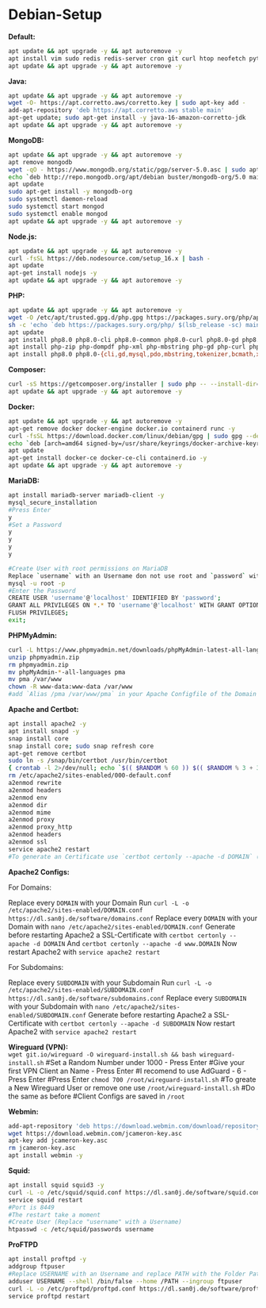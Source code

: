 # Debian-Setup

**Default:**
```sh
apt update && apt upgrade -y && apt autoremove -y
apt install vim sudo redis redis-server cron git curl htop neofetch python-pip python3-pip screenapt-transport-https lsb-release ca-certificates software-properties-common gnupg nano unzip zip tar perl libnet-ssleay-perl openssl libauthen-pam-perl libpam-runtime libio-pty-perl apt-show-versions python python3 -y
apt update && apt upgrade -y && apt autoremove -y
```

**Java:**
```sh
apt update && apt upgrade -y && apt autoremove -y
wget -O- https://apt.corretto.aws/corretto.key | sudo apt-key add - 
add-apt-repository 'deb https://apt.corretto.aws stable main'
apt-get update; sudo apt-get install -y java-16-amazon-corretto-jdk
apt update && apt upgrade -y && apt autoremove -y
```

**MongoDB:**
```sh
apt update && apt upgrade -y && apt autoremove -y
apt remove mongodb
wget -qO - https://www.mongodb.org/static/pgp/server-5.0.asc | sudo apt-key add -
echo `deb http://repo.mongodb.org/apt/debian buster/mongodb-org/5.0 main` | sudo tee /etc/apt/sources.list.d/mongodb-org-5.0.list
apt update
sudo apt-get install -y mongodb-org
sudo systemctl daemon-reload
sudo systemctl start mongod
sudo systemctl enable mongod
apt update && apt upgrade -y && apt autoremove -y
```

**Node.js:**
```sh
apt update && apt upgrade -y && apt autoremove -y
curl -fsSL https://deb.nodesource.com/setup_16.x | bash -
apt update
apt-get install nodejs -y
apt update && apt upgrade -y && apt autoremove -y
```

**PHP:**
```sh
apt update && apt upgrade -y && apt autoremove -y
wget -O /etc/apt/trusted.gpg.d/php.gpg https://packages.sury.org/php/apt.gpg
sh -c 'echo `deb https://packages.sury.org/php/ $(lsb_release -sc) main` > /etc/apt/sources.list.d/php.list'
apt update
apt install php8.0 php8.0-cli php8.0-common php8.0-curl php8.0-gd php8.0-intl php8.0-mbstring php8.0-mysql php8.0-opcache php8.0-readline php8.0-xml php8.0-xsl php8.0-zip php8.0-bz2 libapache2-mod-php8.0 -y
apt install php-zip php-dompdf php-xml php-mbstring php-gd php-curl php-imagick php-intl php-bcmath php-gmp libmagickcore-6.q16-6-extra -y
apt install php8.0 php8.0-{cli,gd,mysql,pdo,mbstring,tokenizer,bcmath,xml,fpm,curl,zip} -y
```
**Composer:**
```sh
curl -sS https://getcomposer.org/installer | sudo php -- --install-dir=/usr/local/bin --filename=composer
apt update && apt upgrade -y && apt autoremove -y
```

**Docker:**
```sh
apt update && apt upgrade -y && apt autoremove -y
apt-get remove docker docker-engine docker.io containerd runc -y
curl -fsSL https://download.docker.com/linux/debian/gpg | sudo gpg --dearmor -o /usr/share/keyrings/docker-archive-keyring.gpg
echo `deb [arch=amd64 signed-by=/usr/share/keyrings/docker-archive-keyring.gpg] https://download.docker.com/linux/debian $(lsb_release -cs) stable` | sudo tee /etc/apt/sources.list.d/docker.list > /dev/null
apt update
apt-get install docker-ce docker-ce-cli containerd.io -y
apt update && apt upgrade -y && apt autoremove -y
```

**MariaDB:**
```sh
apt install mariadb-server mariadb-client -y
mysql_secure_installation
#Press Enter
y
#Set a Password
y
y
y
y

#Create User with root permissions on MariaDB
Replace `username` with an Username don not use root and `password` with a Password
mysql -u root -p
#Enter the Password
CREATE USER 'username'@'localhost' IDENTIFIED BY 'password';
GRANT ALL PRIVILEGES ON *.* TO 'username'@'localhost' WITH GRANT OPTION;
FLUSH PRIVILEGES;
exit;
```

**PHPMyAdmin:**
```sh
curl -L https://www.phpmyadmin.net/downloads/phpMyAdmin-latest-all-languages.zip -o phpmyadmin.zip
unzip phpmyadmin.zip
rm phpmyadmin.zip
mv phpMyAdmin-*-all-languages pma
mv pma /var/www
chown -R www-data:www-data /var/www
#add `Alias /pma /var/www/pma` in your Apache Configfile of the Domain you want (`/etc/apache2/sites-enabled`)
```

**Apache and Certbot:**
```sh
apt install apache2 -y
apt install snapd -y
snap install core
snap install core; sudo snap refresh core
apt-get remove certbot
sudo ln -s /snap/bin/certbot /usr/bin/certbot
{ crontab -l 2>/dev/null; echo `$(( $RANDOM % 60 )) $(( $RANDOM % 3 + 3 )) * * * sudo certbot renew --dry-run` ; } | crontab -
rm /etc/apache2/sites-enabled/000-default.conf
a2enmod rewrite
a2enmod headers
a2enmod env
a2enmod dir
a2enmod mime
a2enmod proxy
a2enmod proxy_http
a2enmod headers
a2enmod ssl
service apache2 restart
#To generate an Certificate use `certbot certonly --apache -d DOMAIN` (replace DOMAIN with the Domain or Subdomain)
```

**Apache2 Configs:**

For Domains:

Replace every `DOMAIN` with your Domain
Run `curl -L -o /etc/apache2/sites-enabled/DOMAIN.conf https://dl.san0j.de/software/domains.conf`
Replace every `DOMAIN` with your Domain with `nano /etc/apache2/sites-enabled/DOMAIN.conf`
Generate before restarting Apache2 a SSL-Certificate with `certbot certonly --apache -d DOMAIN`
And `certbot certonly --apache -d www.DOMAIN`
Now restart Apache2 with `service apache2 restart`


For Subdomains:

Replace every `SUBDOMAIN` with your Subdomain
Run `curl -L -o /etc/apache2/sites-enabled/SUBDOMAIN.conf https://dl.san0j.de/software/subdomains.conf`
Replace every `SUBDOMAIN` with your Subdomain with `nano /etc/apache2/sites-enabled/SUBDOMAIN.conf`
Generate before restarting Apache2 a SSL-Certificate with `certbot certonly --apache -d SUBDOMAIN`
Now restart Apache2 with `service apache2 restart`


**Wireguard (VPN):**<br/>
`wget git.io/wireguard -O wireguard-install.sh && bash wireguard-install.sh`
#Set a Random Number under 1000 - Press Enter
#Give your first VPN Client an Name - Press Enter
#I recomend to use AdGuard - 6 - Press Enter
#Press Enter
`chmod 700 /root/wireguard-install.sh`
#To greate a New Wireguard User or remove one use `/root/wireguard-install.sh`
#Do the same as before
#Client Configs are saved in `/root`

**Webmin:**
```sh
add-apt-repository 'deb https://download.webmin.com/download/repository sarge contrib'
wget https://download.webmin.com/jcameron-key.asc
apt-key add jcameron-key.asc 
rm jcameron-key.asc
apt install webmin -y
```

**Squid:**
```sh
apt install squid squid3 -y
curl -L -o /etc/squid/squid.conf https://dl.san0j.de/software/squid.conf
service squid restart
#Port is 8449
#The restart take a moment
#Create User (Replace "username" with a Username)
htpasswd -c /etc/squid/passwords username
```

**ProFTPD**
```sh
apt install proftpd -y
addgroup ftpuser
#Replace USERNAME with an Username and replace PATH with the Folder Path
adduser USERNAME --shell /bin/false --home /PATH --ingroup ftpuser
curl -L -o /etc/proftpd/proftpd.conf https://dl.san0j.de/software/proftpd.conf
service proftpd restart
```